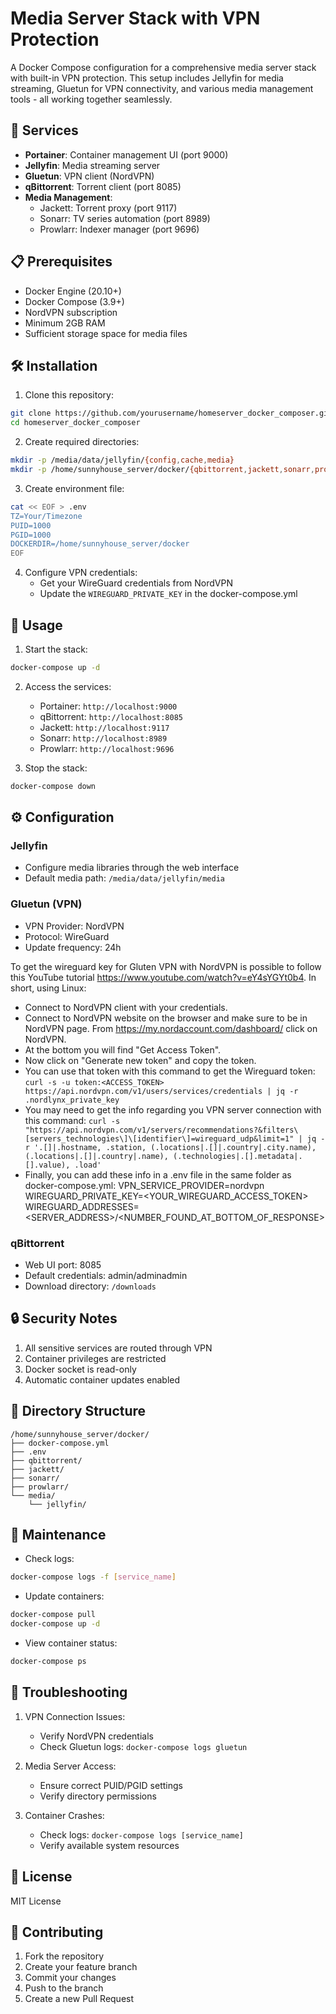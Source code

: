 # Media Server Stack with VPN Protection

A Docker Compose configuration for a comprehensive media server stack with built-in VPN protection. This setup includes Jellyfin for media streaming, Gluetun for VPN connectivity, and various media management tools - all working together seamlessly.

## 🚀 Services

- **Portainer**: Container management UI (port 9000)
- **Jellyfin**: Media streaming server
- **Gluetun**: VPN client (NordVPN)
- **qBittorrent**: Torrent client (port 8085)
- **Media Management**:
  - Jackett: Torrent proxy (port 9117)
  - Sonarr: TV series automation (port 8989)
  - Prowlarr: Indexer manager (port 9696)

## 📋 Prerequisites

- Docker Engine (20.10+)
- Docker Compose (3.9+)
- NordVPN subscription
- Minimum 2GB RAM
- Sufficient storage space for media files

## 🛠️ Installation

1. Clone this repository:
```bash
git clone https://github.com/yourusername/homeserver_docker_composer.git
cd homeserver_docker_composer
```

2. Create required directories:
```bash
mkdir -p /media/data/jellyfin/{config,cache,media}
mkdir -p /home/sunnyhouse_server/docker/{qbittorrent,jackett,sonarr,prowlarr}/data
```

3. Create environment file:
```bash
cat << EOF > .env
TZ=Your/Timezone
PUID=1000
PGID=1000
DOCKERDIR=/home/sunnyhouse_server/docker
EOF
```

4. Configure VPN credentials:
   - Get your WireGuard credentials from NordVPN
   - Update the `WIREGUARD_PRIVATE_KEY` in the docker-compose.yml

## 🚀 Usage

1. Start the stack:
```bash
docker-compose up -d
```

2. Access the services:
   - Portainer: `http://localhost:9000`
   - qBittorrent: `http://localhost:8085`
   - Jackett: `http://localhost:9117`
   - Sonarr: `http://localhost:8989`
   - Prowlarr: `http://localhost:9696`

3. Stop the stack:
```bash
docker-compose down
```

## ⚙️ Configuration

### Jellyfin
- Configure media libraries through the web interface
- Default media path: `/media/data/jellyfin/media`

### Gluetun (VPN)
- VPN Provider: NordVPN
- Protocol: WireGuard
- Update frequency: 24h

To get the wireguard key for Gluten VPN with NordVPN is possible to follow this YouTube tutorial https://www.youtube.com/watch?v=eY4sYGYt0b4. 
In short, using Linux:
   - Connect to NordVPN client with your credentials.
   - Connect to NordVPN website on the browser and make sure to be in NordVPN page. From https://my.nordaccount.com/dashboard/ click on NordVPN.
   - At the bottom you will find "Get Access Token".
   - Now click on "Generate new token" and copy the token.
   - You can use that token with this command to get the Wireguard token: ```curl -s -u token:<ACCESS_TOKEN> https://api.nordvpn.com/v1/users/services/credentials | jq -r .nordlynx_private_key```
   - You may need to get the info regarding you VPN server connection with this command: ```curl -s "https://api.nordvpn.com/v1/servers/recommendations?&filters\[servers_technologies\]\[identifier\]=wireguard_udp&limit=1" | jq -r '.[]|.hostname, .station, (.locations|.[]|.country|.city.name), (.locations|.[]|.country|.name), (.technologies|.[].metadata|.[].value), .load'```
   - Finally, you can add these info in a .env file in the same folder as docker-compose.yml: 
      VPN_SERVICE_PROVIDER=nordvpn
      WIREGUARD_PRIVATE_KEY=<YOUR_WIREGUARD_ACCESS_TOKEN>
      WIREGUARD_ADDRESSES=<SERVER_ADDRESS>/<NUMBER_FOUND_AT_BOTTOM_OF_RESPONSE>

### qBittorrent
- Web UI port: 8085
- Default credentials: admin/adminadmin
- Download directory: `/downloads`

## 🔒 Security Notes

1. All sensitive services are routed through VPN
2. Container privileges are restricted
3. Docker socket is read-only
4. Automatic container updates enabled

## 📁 Directory Structure

```plaintext
/home/sunnyhouse_server/docker/
├── docker-compose.yml
├── .env
├── qbittorrent/
├── jackett/
├── sonarr/
├── prowlarr/
└── media/
    └── jellyfin/
```

## 🔧 Maintenance

- Check logs:
```bash
docker-compose logs -f [service_name]
```

- Update containers:
```bash
docker-compose pull
docker-compose up -d
```

- View container status:
```bash
docker-compose ps
```

## 🚨 Troubleshooting

1. VPN Connection Issues:
   - Verify NordVPN credentials
   - Check Gluetun logs: `docker-compose logs gluetun`

2. Media Server Access:
   - Ensure correct PUID/PGID settings
   - Verify directory permissions

3. Container Crashes:
   - Check logs: `docker-compose logs [service_name]`
   - Verify available system resources

## 📝 License

MIT License

## 🤝 Contributing

1. Fork the repository
2. Create your feature branch
3. Commit your changes
4. Push to the branch
5. Create a new Pull Request